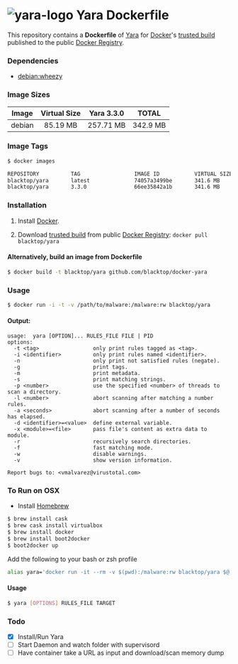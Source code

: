 ![yara-logo](http://plusvic.github.io/yara/images/logo.png)
Yara Dockerfile
==================

This repository contains a **Dockerfile** of [Yara](http://plusvic.github.io/yara/) for [Docker](https://www.docker.io/)'s [trusted build](https://index.docker.io/u/blacktop/yara/) published to the public [Docker Registry](https://index.docker.io/).

### Dependencies

* [debian:wheezy](https://index.docker.io/_/debian/)

### Image Sizes
| Image | Virtual Size | Yara 3.3.0| TOTAL     |
|:------:|:-----------:|:---------:|:---------:|
| debian | 85.19 MB    | 257.71 MB | 342.9 MB  |

### Image Tags
```bash
$ docker images

REPOSITORY          TAG                 IMAGE ID           VIRTUAL SIZE
blacktop/yara       latest              74057a3499be       341.6 MB
blacktop/yara       3.3.0               66ee35842a1b       341.6 MB
```

### Installation

1. Install [Docker](https://www.docker.io/).

2. Download [trusted build](https://index.docker.io/u/blacktop/yara/) from public [Docker Registry](https://index.docker.io/): `docker pull blacktop/yara`

#### Alternatively, build an image from Dockerfile
```bash
$ docker build -t blacktop/yara github.com/blacktop/docker-yara
```
### Usage
```bash
$ docker run -i -t -v /path/to/malware:/malware:rw blacktop/yara
```
#### Output:
    usage:  yara [OPTION]... RULES_FILE FILE | PID
    options:
      -t <tag>                 only print rules tagged as <tag>.
      -i <identifier>          only print rules named <identifier>.
      -n                       only print not satisfied rules (negate).
      -g                       print tags.
      -m                       print metadata.
      -s                       print matching strings.
      -p <number>              use the specified <number> of threads to scan a directory.
      -l <number>              abort scanning after matching a number rules.
      -a <seconds>             abort scanning after a number of seconds has elapsed.
      -d <identifier>=<value>  define external variable.
      -x <module>=<file>       pass file's content as extra data to module.
      -r                       recursively search directories.
      -f                       fast matching mode.
      -w                       disable warnings.
      -v                       show version information.

    Report bugs to: <vmalvarez@virustotal.com>

### To Run on OSX
 - Install [Homebrew](http://brew.sh)

```bash
$ brew install cask
$ brew cask install virtualbox
$ brew install docker
$ brew install boot2docker
$ boot2docker up
```
Add the following to your bash or zsh profile

```bash
alias yara='docker run -it --rm -v $(pwd):/malware:rw blacktop/yara $@'
```
#### Usage

```bash
$ yara [OPTIONS] RULES_FILE TARGET
```

### Todo
- [x] Install/Run Yara
- [ ] Start Daemon and watch folder with supervisord
- [ ] Have container take a URL as input and download/scan memory dump
